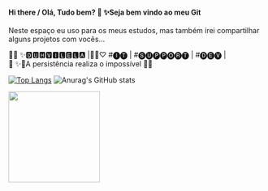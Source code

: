 
#### Hi there / Olá, Tudo bem?  👋  ✨Seja bem vindo ao meu Git

Neste espaço eu uso para os meus estudos, mas também irei compartilhar alguns projetos com vocês...

 <div>🙌🏻 ✨🅳🆄🅷🆅🅸🅻🅴🅻🅰 |🧑‍💻♡ #🅘🅣 | #🅢🅤🅟🅟🅞🅡🅣 | #🅓🅔🅥 |</div>
 <div>🚀 ✨🌟A persistência realiza o impossível 🌟✨</div>
 <p></p>
 
[![Top Langs](https://github-readme-stats.vercel.app/api/top-langs/?username=duvilela&layout=compact)](https://github.com/duvilela/github-readme-stats)
![Anurag's GitHub stats](https://github-readme-stats.vercel.app/api?username=duvilela&hide=contribs,prs)

<img src="https://www.alura.com.br/artigos/assets/como-criar-um-readme-para-seu-perfil-github/imagem14.gif" height="180px" width="180px" />


